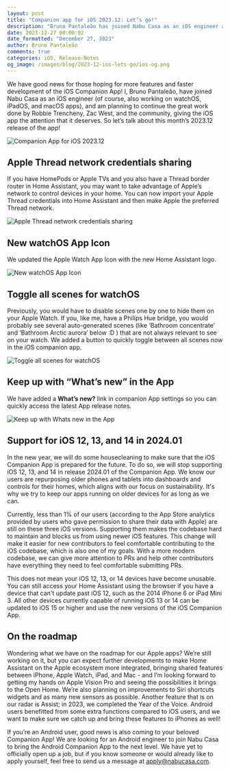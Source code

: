 ```yaml
---
layout: post
title: "Companion app for iOS 2023.12: Let’s go!"
description: "Bruno Pantaleão has joined Nabu Casa as an iOS engineer and will work on improving the experience of the Companion App for iOS users. 2023.12 brings us Apple Thread credentials sharing, a new WatchOS icon, a **Select All** scene toggle, and a **What’s New** link."
date: 2023-12-27 00:00:02
date_formatted: "December 27, 2023"
author: Bruno Pantaleão
comments: true
categories: iOS, Release-Notes
og_image: /images/blog/2023-12-ios-lets-go/ios-og.png
---
```


We have good news for those hoping for more features and faster development of the iOS Companion App! I, Bruno Pantaleão, have joined Nabu Casa as an iOS engineer (of course, also working on watchOS, iPadOS, and macOS apps), and am planning to continue the great work done by Robbie Trencheny, Zac West, and the community, giving the iOS app the attention that it deserves. So let’s talk about this month’s 2023.12 release of the app!

![Companion App for iOS 2023.12](/images/blog/2023-12-ios-lets-go/ios-og.png)

<!--more-->

## Apple Thread network credentials sharing

If you have HomePods or Apple TVs and you also have a Thread border router in Home Assistant, you may want to take advantage of Apple’s network to control devices in your home. You can now import your Apple Thread credentials into Home Assistant and then make Apple the preferred Thread network.

![Apple Thread network credentials sharing](/images/blog/2023-12-ios-lets-go/1.png)

## New watchOS App Icon

We updated the Apple Watch App Icon with the new Home Assistant logo.

![New watchOS App Icon](/images/blog/2023-12-ios-lets-go/2.png)

## Toggle all scenes for watchOS

Previously, you would have to disable scenes one by one to hide them on your Apple Watch. If you, like me, have a Philips Hue bridge, you would probably see several auto-generated scenes (like ‘Bathroom concentrate’ and ‘Bathroom Arctic aurora’ below :D ) that are not always relevant to see on your watch. We added a button to quickly toggle between all scenes now in the iOS companion app.

![Toggle all scenes for watchOS](/images/blog/2023-12-ios-lets-go/3.png)

## Keep up with “What’s new” in the App

We have added a **What’s new?** link in companion App settings so you can quickly access the latest App release notes.

![Keep up with Whats new in the App](/images/blog/2023-12-ios-lets-go/4.jpeg)

## Support for iOS 12, 13, and 14 in 2024.01

In the new year, we will do some housecleaning to make sure that the iOS Companion App is prepared for the future. To do so, we will stop supporting iOS 12, 13, and 14 in release 2024.01 of the Companion App. We know our users are repurposing older phones and tablets into dashboards and controls for their homes, which aligns with our focus on sustainability. It's why we try to keep our apps running on older devices for as long as we can.

Currently, less than 1% of our users (according to the App Store analytics provided by users who gave permission to share their data with Apple) are still on these three iOS versions. Supporting them makes the codebase hard to maintain and blocks us from using newer iOS features. This change will make it easier for new contributors to feel comfortable contributing to the iOS codebase, which is also one of my goals. With a more modern codebase, we can give more attention to PRs and help other contributors have everything they need to feel comfortable submitting PRs.

This does not mean your iOS 12, 13, or 14 devices have become unusable. You can still access your Home Assistant using the browser if you have a device that can't update past iOS 12, such as the 2014 iPhone 6 or iPad Mini 3. All other devices currently capable of running iOS 13 or 14 can be updated to iOS 15 or higher and use the new versions of the iOS Companion App. 

## On the roadmap

Wondering what we have on the roadmap for our Apple apps? We’re still working on it, but you can expect further developments to make Home Assistant on the Apple ecosystem more integrated, bringing shared features between iPhone, Apple Watch, iPad, and Mac - and I’m looking forward to getting my hands on Apple Vision Pro and seeing the possibilities it brings to the Open Home. We’re also planning on improvements to Siri shortcuts widgets and as many new sensors as possible. Another feature that is on our radar is Assist; in 2023, we completed the Year of the Voice. Android users benefitted from some extra functions compared to iOS users, and we want to make sure we catch up and bring these features to iPhones as well!

If you’re an Android user, good news is also coming to your beloved Companion App! We are looking for an Android engineer to join Nabu Casa to bring the Android Companion App to the next level. We have yet to officially open up a job, but if you know someone or would already like to apply yourself, feel free to send us a message at apply@nabucasa.com.

